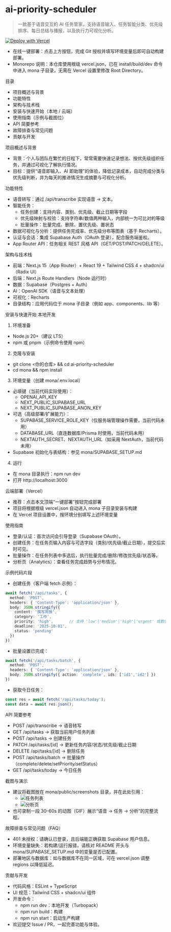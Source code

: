 # ai-priority-scheduler

> 一款基于语音交互的 AI 任务管家，支持语音输入、任务智能分类、优先级排序、每日总结与播报，以及执行力可视化分析。

[![Deploy with Vercel](https://vercel.com/button)](https://vercel.com/new/clone?repository-url=https%3A%2F%2Fgithub.com%2Fchasey-agi%2Fai-priority-scheduler&env=OPENAI_API_KEY,NEXT_PUBLIC_SUPABASE_URL,NEXT_PUBLIC_SUPABASE_ANON_KEY&envDescription=%E5%BF%85%E5%A1%AB%EF%BC%9AOpenAI%20API%20Key%EF%BC%8CSupabase%20URL%20%E4%B8%8E%20Anon%20Key&envLink=https%3A%2F%2Fgithub.com%2Fchasey-agi%2Fai-priority-scheduler%2Fblob%2Fmain%2Fmona%2FSUPABASE_SETUP.md)

- 在线一键部署：点击上方按钮，完成 Git 授权并填写环境变量后即可自动构建部署。
- Monorepo 说明：本仓库使用根级 vercel.json，已在 install/build/dev 命令中进入 mona 子目录，无需在 Vercel 设置里修改 Root Directory。

目录
- 项目概述与背景
- 功能特性
- 架构与技术栈
- 安装与快速开始（本地 / 云端）
- 使用指南（示例与截图位）
- API 简要参考
- 故障排查与常见问题
- 贡献与开发

项目概述与背景
- 背景：个人与团队在繁忙的日程下，常常需要快速记录想法、按优先级组织任务，并通过可视化了解执行情况。
- 目标：提供“语音即输入、AI 即助理”的体验，降低记录成本，自动完成分类与优先级判断，并为每天的推进情况生成摘要与可视化分析。

功能特性
- 语音转写：通过 /api/transcribe 实现语音 → 文本。
- 智能任务：
  - 任务创建：支持内容、类别、优先级、截止日期等字段
  - 优先级映射与校验：支持字符串/数值两种输入，内部统一为可比对的等级
  - 批量操作：批量完成、删除、置优先级、置状态
- 数据可视化与分析：提供任务完成率、优先级分布等图表（基于 Recharts）。
- 认证与会话：集成 Supabase Auth（OAuth 登录），配合服务端鉴权。
- App Router API：任务相关 REST 风格 API（GET/POST/PATCH/DELETE）。

架构与技术栈
- 前端：Next.js 15（App Router）+ React 19 + Tailwind CSS 4 + shadcn/ui（Radix UI）
- 后端：Next.js Route Handlers（Node 运行时）
- 数据：Supabase（Postgres + Auth）
- AI：OpenAI SDK（语音与文本处理）
- 可视化：Recharts
- 目录结构：应用代码位于 mona 子目录（例如 app、components、lib 等）

安装与快速开始
本地开发
1) 环境准备
- Node.js 20+（建议 LTS）
- npm 或 pnpm（示例命令使用 npm）

2) 克隆与安装
- git clone <你的仓库> && cd ai-priority-scheduler
- cd mona && npm install

3) 环境变量（创建 mona/.env.local）
- 必填键（当前代码实际使用）：
  - OPENAI_API_KEY
  - NEXT_PUBLIC_SUPABASE_URL
  - NEXT_PUBLIC_SUPABASE_ANON_KEY
- 可选（高级部署/扩展能力）：
  - SUPABASE_SERVICE_ROLE_KEY（仅服务端管理操作需要，当前代码未用）
  - DATABASE_URL（直连数据库/Prisma 时使用，当前代码未用）
  - NEXTAUTH_SECRET、NEXTAUTH_URL（如采用 NextAuth，当前代码未用）
- Supabase 初始化与表结构：参见 mona/SUPABASE_SETUP.md

4) 运行
- 在 mona 目录执行：npm run dev
- 打开 http://localhost:3000

云端部署（Vercel）
- 推荐：点击本文顶端“一键部署”按钮完成部署
- 项目将根据根级 vercel.json 自动进入 mona 子目录安装与构建
- 在 Vercel 项目设置中，按环境分别填写上述环境变量

使用指南
- 登录/认证：首次访问会引导登录（Supabase OAuth）。
- 创建任务：在任务页输入内容与可选字段（类别/优先级/截止日期），提交后实时可见。
- 批量操作：在任务列表中多选后，执行批量完成/删除/修改优先级/状态等。
- 分析页（Analytics）：查看任务完成趋势与分布情况。

示例代码片段
- 创建任务（客户端 fetch 示例）：

```ts
await fetch('/api/tasks', {
  method: 'POST',
  headers: { 'Content-Type': 'application/json' },
  body: JSON.stringify({
    content: '撰写周报',
    category: '工作',
    priority: 'high',       // 支持 'low'|'medium'|'high'|'urgent' 或数值等级
    deadline: '2025-10-01',
    status: 'pending'
  })
})
```

- 批量设置已完成：

```ts
await fetch('/api/tasks/batch', {
  method: 'POST',
  headers: { 'Content-Type': 'application/json' },
  body: JSON.stringify({ action: 'complete', ids: ['id1','id2'] })
})
```

- 获取今日任务：

```ts
const res = await fetch('/api/tasks/today');
const data = await res.json();
```

API 简要参考
- POST /api/transcribe → 语音转写
- GET /api/tasks → 获取当前用户任务列表
- POST /api/tasks → 创建任务
- PATCH /api/tasks/[id] → 更新任务内容/状态/优先级/截止日期
- DELETE /api/tasks/[id] → 删除任务
- POST /api/tasks/batch → 批量操作（complete/delete/setPriority/setStatus）
- GET /api/tasks/today → 今日任务

截图与演示
- 建议将截图放在 mona/public/screenshots 目录，并在此处引用：
  - ![任务列表](mona/public/screenshots/tasks.png)
  - ![分析页](mona/public/screenshots/analytics.png)
- 也可录制一段 30–60s 的动图（GIF）展示“语音 → 任务 → 分析”的完整流程。

故障排查与常见问题（FAQ）
- 401 未授权：请确认已登录，且后端能正确获取 Supabase 用户信息。
- 环境变量缺失：若构建/运行报错，请核对 README 开头与 mona/SUPABASE_SETUP.md 中的变量是否已配置。
- 部署地区与数据库：如与数据库不在同一区域，可在 vercel.json 调整 regions 以降低延迟。

贡献与开发
- 代码风格：ESLint + TypeScript
- UI 规范：Tailwind CSS + shadcn/ui 组件
- 开发命令：
  - npm run dev：本地开发（Turbopack）
  - npm run build：构建
  - npm run start：启动生产构建
- 欢迎提交 Issue / PR，一起完善功能与体验。
